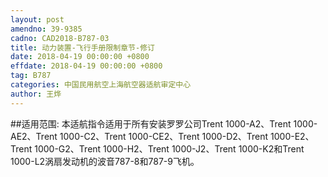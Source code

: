 ```yaml
---
layout: post
amendno: 39-9385
cadno: CAD2018-B787-03
title: 动力装置-飞行手册限制章节-修订
date: 2018-04-19 00:00:00 +0800
effdate: 2018-04-19 00:00:00 +0800
tag: B787
categories: 中国民用航空上海航空器适航审定中心
author: 王烨
---
```


##适用范围:
本适航指令适用于所有安装罗罗公司Trent 1000-A2、Trent 1000-AE2、Trent 1000-C2、Trent 1000-CE2、Trent 1000-D2、Trent 1000-E2、Trent 1000-G2、Trent 1000-H2、Trent 1000-J2、Trent 1000-K2和Trent 1000-L2涡扇发动机的波音787-8和787-9飞机。

